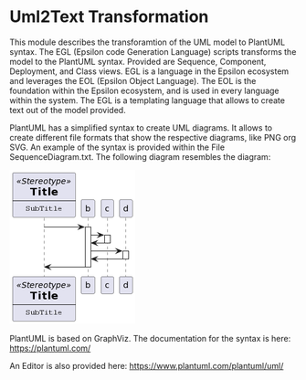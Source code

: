 # Uml2Text Transformation

This module describes the transforamtion of the UML model to PlantUML syntax.
The EGL (Epsilon code Generation Language) scripts transforms the model to the PlantUML syntax.
Provided are Sequence, Component, Deployment, and Class views. 
EGL is a language in the Epsilon ecosystem and leverages the EOL (Epsilon Object Language).
The EOL is the foundation within the Epsilon ecosystem, and is used in every language within the system.
The EGL is a templating language that allows to create text out of the model provided.

PlantUML has a simplified syntax to create UML diagrams.
It allows to create different file formats that show the respective diagrams, like PNG org SVG.
An example of the syntax is provided within the File SequenceDiagram.txt.
The following diagram resembles the diagram:

![ExampleSequenceDiagram.png](ExampleSequenceDiagram.png)

PlantUML is based on GraphViz.
The documentation for the syntax is here:
https://plantuml.com/

An Editor is also provided here:
https://www.plantuml.com/plantuml/uml/